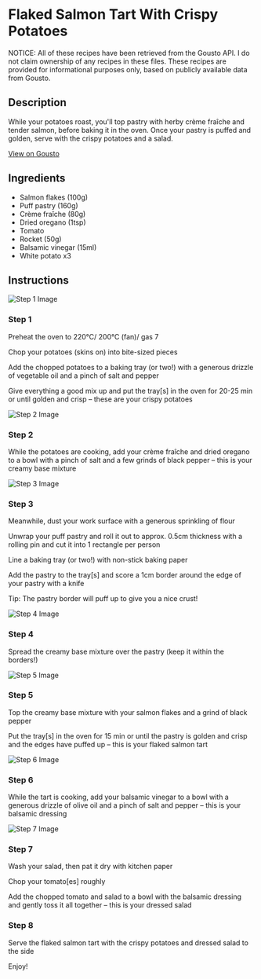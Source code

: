 # Flaked Salmon Tart With Crispy Potatoes

NOTICE: All of these recipes have been retrieved from the Gousto API. I do not claim ownership of any recipes in these files. These recipes are provided for informational purposes only, based on publicly available data from Gousto.

## Description

While your potatoes roast, you'll top pastry with herby crème fraîche and tender salmon, before baking it in the oven. Once your pastry is puffed and golden, serve with the crispy potatoes and a salad.

[View on Gousto](https://www.gousto.co.uk/recipes/cookbook/flaked-salmon-tart-with-crispy-potatoes)

## Ingredients

- Salmon flakes (100g)
- Puff pastry (160g)
- Crème fraîche (80g)
- Dried oregano (1tsp)
- Tomato
- Rocket (50g)
- Balsamic vinegar (15ml)
- White potato x3

## Instructions

![Step 1 Image](https://production-media.gousto.co.uk/cms/recipe-step-image/step-1-1614005586206-x200.jpg)

### Step 1

Preheat the oven to 220°C/ 200°C (fan)/ gas 7

Chop your potatoes (skins on) into bite-sized pieces

Add the chopped potatoes to a baking tray (or two!) with a generous drizzle of vegetable oil and a pinch of salt and pepper

Give everything a good mix up and put the tray[s] in the oven for 20-25 min or until golden and crisp – these are your crispy potatoes

![Step 2 Image](https://production-media.gousto.co.uk/cms/recipe-step-image/step-2-1614005606281-x200.jpg)

### Step 2

While the potatoes are cooking, add your crème fraîche and dried oregano to a bowl with a pinch of salt and a few grinds of black pepper – this is your creamy base mixture

![Step 3 Image](https://production-media.gousto.co.uk/cms/recipe-step-image/step-3-1614005620496-x200.jpg)

### Step 3

Meanwhile, dust your work surface with a generous sprinkling of flour

Unwrap your puff pastry and roll it out to approx. 0.5cm thickness with a rolling pin and cut it into 1 rectangle per person

Line a baking tray (or two!) with non-stick baking paper

Add the pastry to the tray[s]<span class="text-danger"> </span>and score a 1cm border around the edge of your pastry with a knife

Tip: The pastry border will puff up to give you a nice crust!

![Step 4 Image](https://production-media.gousto.co.uk/cms/recipe-step-image/step-4-1614005639259-x200.jpg)

### Step 4

Spread the creamy base mixture over the pastry (keep it within the borders!)

![Step 5 Image](https://production-media.gousto.co.uk/cms/recipe-step-image/step-5-1614005645974-x200.jpg)

### Step 5

Top the creamy base mixture with your salmon flakes and a grind of black pepper

Put the tray[s] in the oven for 15 min or until the pastry is golden and crisp and the edges have puffed up – this is your flaked salmon tart

![Step 6 Image](https://production-media.gousto.co.uk/cms/recipe-step-image/step-6-1614005672552-x200.jpg)

### Step 6

While the tart is cooking, add your balsamic vinegar to a bowl with a generous drizzle of<span class="text-danger"> </span>olive oil and a pinch of salt and pepper – this is your balsamic dressing

![Step 7 Image](https://production-media.gousto.co.uk/cms/recipe-step-image/step-7-1621872930490-x200.jpg)

### Step 7

Wash your salad, then pat it dry with kitchen paper

Chop your tomato[es] roughly

Add the chopped tomato and salad to a bowl with the balsamic dressing and gently toss it all together – this is your dressed salad

### Step 8

Serve the flaked salmon tart with the crispy potatoes and dressed salad to the side

Enjoy!

